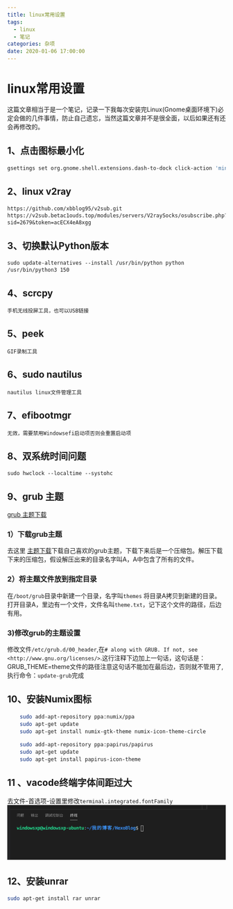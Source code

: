 ```yaml
---
title: linux常用设置
tags:
  - linux
  - 笔记
categories: 杂项
date: 2020-01-06 17:00:00
---
```


# linux常用设置
这篇文章相当于是一个笔记，记录一下我每次安装完Linux(Gnome桌面环境下)必定会做的几件事情，防止自己遗忘，当然这篇文章并不是很全面，以后如果还有还会再修改的。
<!--more-->
## 1、点击图标最小化    
```bash
gsettings set org.gnome.shell.extensions.dash-to-dock click-action 'minimize'
```
## 2、linux v2ray
    https://github.com/xbblog95/v2sub.git
    https://v2sub.betac1ouds.top/modules/servers/V2raySocks/osubscribe.php?sid=2679&token=acECX4eA8xgg
## 3、切换默认Python版本
    sudo update-alternatives --install /usr/bin/python python /usr/bin/python3 150
## 4、scrcpy
    手机无线投屏工具，也可以USB链接
## 5、peek
    GIF录制工具
## 6、sudo nautilus 
    nautilus linux文件管理工具
## 7、efibootmgr
    无效，需要禁用Windowsefi启动项否则会重置启动项
## 8、双系统时间问题
    sudo hwclock --localtime --systohc
## 9、grub 主题
[grub 主题下载](https://blog.csdn.net/Sacredness/article/details/86354020)
### 1）下载grub主题
去这里   [主题下载]( https://www.gnome-look.org/browse/cat/109/)下载自己喜欢的grub主题，下载下来后是一个压缩包。解压下载下来的压缩包，假设解压出来的目录名字叫A，A中包含了所有的文件。

### 2）将主题文件放到指定目录
在`/boot/grub`目录中新建一个目录，名字叫`themes`
将目录A拷贝到新建的目录。
打开目录A，里边有一个文件，文件名叫`theme.txt`，记下这个文件的路径，后边有用。

### 3)修改grub的主题设置
修改文件`/etc/grub.d/00_header`,在`# along with GRUB. If not, see <http://www.gnu.org/licenses/>`.这行注释下边加上一句话，这句话是：GRUB_THEME=theme文件的路径注意这句话不能加在最后边，否则就不管用了,执行命令：`update-grub`完成
## 10、安装Numix图标
```bash
    sudo add-apt-repository ppa:numix/ppa
	sudo apt-get update
	sudo apt-get install numix-gtk-theme numix-icon-theme-circle    
```
```bash
	sudo add-apt-repository ppa:papirus/papirus
	sudo apt-get update
	sudo apt-get install papirus-icon-theme
```
## 11 、vacode终端字体间距过大
去文件-首选项-设置里修改`terminal.integrated.fontFamily`
![vscode终端](linux常用设置/2020-01-05_21-00.png)
## 12、安装unrar
```bash
sudo apt-get install rar unrar
```
